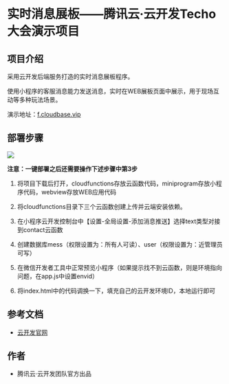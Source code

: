 # 实时消息展板——腾讯云·云开发Techo大会演示项目

## 项目介绍

采用云开发后端服务打造的实时消息展板程序。

使用小程序的客服消息能力发送消息，实时在WEB展板页面中展示，用于现场互动等多种玩法场景。

演示地址：[f.cloudbase.vip](https://f.cloudbase.vip)


## 部署步骤

[![](https://main.qcloudimg.com/raw/67f5a389f1ac6f3b4d04c7256438e44f.svg)](https://console.cloud.tencent.com/tcb/env/index?action=CreateAndDeployCloudBaseProject&appUrl=https%3A%2F%2Fgithub.com%2FTCloudBase%2FWXAPP-WEB-ShowMess&branch=master)

**注意：一键部署之后还需要操作下述步骤中第3步**

1. 将项目下载后打开，cloudfunctions存放云函数代码，miniprogram存放小程序代码，webview存放WEB应用代码

2. 将cloudfunctions目录下三个云函数创建上传并云端安装依赖。

3. 在小程序云开发控制台中【设置-全局设置-添加消息推送】选择text类型对接到contact云函数

4. 创建数据库mess（权限设置为：所有人可读）、user（权限设置为：近管理员可写）

5. 在微信开发者工具中正常预览小程序（如果提示找不到云函数，则是环境指向问题，在app.js中设置envid）

6. 将index.html中的代码调换一下，填充自己的云开发环境ID，本地运行即可

## 参考文档

- [云开发官网](https://www.cloudbase.net/)

## 作者

- 腾讯云·云开发团队官方出品


